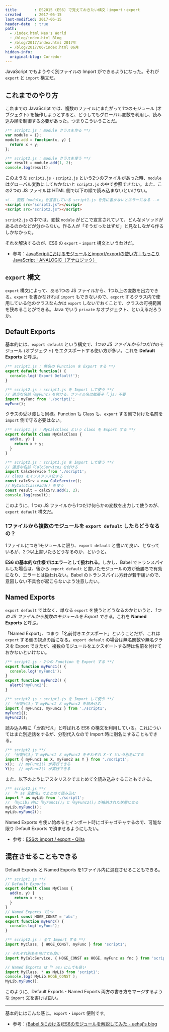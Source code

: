 ```yaml
---
title        : ES2015 (ES6) で覚えておきたい構文：import・export
created      : 2017-06-15
last-modified: 2017-06-15
header-date  : true
path:
  - /index.html Neo's World
  - /blog/index.html Blog
  - /blog/2017/index.html 2017年
  - /blog/2017/06/index.html 06月
hidden-info:
  original-blog: Corredor
---
```


JavaScript でもようやく別ファイルの Import ができるようになった。それが `export` と `import` 構文だ。

## これまでのやり方

これまでの JavaScript では、複数のファイルにまたがって1つのモジュール (オブジェクト) を操作しようとすると、どうしてもグローバル変数を利用し、読み込み順を制御する必要があった。つまりこういうことだ。

```javascript
/** script1.js : module クラスを作る **/
var module = {};
module.add = function(x, y) {
  return x + y;
};

/** script2.js : module クラスを使う **/
var result = module.add(1, 2);
console.log(result);
```

このような `script1.js`・`script2.js` という2つのファイルがあった時、`module` はグローバル変数にしておかないと `script2.js` の中で参照できない。また、この2つの JS ファイルは HTML 側で以下の順で読み込まないといけない。

```html
<!-- 変数「module」を宣言している script1.js を先に書かないとエラーになる -->
<script src="script1.js"></script>
<script src="script2.js"></script>
```

`script2.js` の中では、変数 `module` がどこで宣言されていて、どんなメソッドがあるのかなどが分からない。作る人が「そうだったはずだ」と見なしながら作るしかなかった。

それを解決するのが、ES6 の `export`・`import` 構文というわけだ。

- 参考：[JavaScriptにおけるモジュールとimport/exportの使い方｜もっこりJavaScript｜ANALOGIC（アナロジック）](http://analogic.jp/module-summary/)

## `export` 構文

`export` 構文によって、ある1つの JS ファイルから、1つ以上の変数を出力できる。`export` を書かなければ `import` もできないので、`export` するクラス内で使用している他のクラスなんかは `export` しないでおくことで、クラスの可視範囲を狭めることができる。Java でいう `private` なオブジェクト、といえるだろうか。

## Default Exports

基本的には、`export default` という構文で、*1つの JS ファイルから1つだけ*のモジュール (オブジェクト) をエクスポートする使い方が多い。これを **Default Exports** と呼ぶ。

```javascript
/** script1.js : 無名の Function を Export する **/
export default function() {
  console.log('Export Default!');
}

/** script2.js : script1.js を Import して使う **/
// 適当な名前「myFunc」を付ける。ファイル名は拡張子「.js」不要
import myFunc from './script1';
myFunc();
```

クラスの受け渡しも同様。Function も Class も、`export` する側で付けた名前を `import` 側で守る必要はない。

```javascript
/** script1.js : MyCalcClass という class を Export する **/
export default class MyCalcClass {
  add(x, y) {
    return x + y;
  }
}

/** script2.js : script1.js を Import して使う **/
// 適当な名前「CalcService」を付ける
import CalcService from './script1';
// class をインスタンス化する
const calcSrv = new CalcService();
// MyCalcClass#add() を使う
const result = calcSrv.add(1, 2);
console.log(result);
```

このように、1つの JS ファイルから1つだけ何らかの変数を出力して使うのが、`export default` 構文だ。

### 1ファイルから複数のモジュールを `export default` したらどうなるの？

1ファイルにつき1モジュールに限り、`export default` と書いて良い、となっているが、2つ以上書いたらどうなるのか、というと。

**ES6 の基本的な仕様ではエラーとして扱われる**。しかし、Babel でトランスパイルした場合は、後から `export default` と書いたモジュールの方が後勝ちで有効になり、エラーとは扱われない。Babel のトランスパイル方針が若干緩いので、意図しない不具合が起こらないよう注意したい。

## Named Exports

`export default` ではなく、単なる `export` を使うとどうなるのかというと、*1つの JS ファイルから複数のモジュールを Export できる*。これを **Named Exports** と呼ぶ。

「Named Export」、つまり「名前付きエクスポート」ということだが、これは `export` する側の視点の話になる。`export default` の場合は無名関数や無名クラスを Export できたが、複数のモジュールをエクスポートする時は名前を付けておかないといけない。

```javascript
/** script1.js : 2つの Function を Export する **/
export function myFunc1() {
  console.log('myFunc1');
}
export function myFunc2() {
  alert('myFunc2');
}

/** script2.js : script1.js を Import して使う **/
// 「分割代入」で myFunc1 と myFunc2 を読み込む
import { myFunc1, myFunc2 } from './script1';
myFunc1();
myFunc2();
```

読み込み時に「*分割代入*」と呼ばれる ES6 の構文を利用している。これについてはまた別途話をするが、分割代入なので Import 時に別名にすることもできる。

```javascript
/** script2.js **/
// 「分割代入」で myFunc1 と myFunc2 をそれぞれ X・Y という別名にする
import { myFunc1 as X, myFunc2 as Y } from './script1';
x();  // myFunc1() が実行できる
Y();  // myFunc2() が実行できる
```

また、以下のようにアスタリスクでまとめて全読み込みすることもできる。

```javascript
/** script2.js **/
// 「* as 変数名」でまとめて読み込む
import * as myLib from './script1';
// 「myLib」内に「myFunc1()」と「myFunc2()」が格納された状態になる
myLib.myFunc1();
myLib.myFunc2();
```

Named Exports を使い始めるとインポート時にゴチャゴチャするので、可能な限り Default Exports で済ませるようにしたい。

- 参考：[ES6の import / export - Qiita](http://qiita.com/kiyodori/items/01d07d5c0659e539ecb9)

## 混在させることもできる

Default Exports と Named Exports を1ファイル内に混在させることもできる。

```javascript
/** script1.js **/
// Default Exports
export default class MyClass {
  add(x, y) {
    return x + y;
  }
}
// Named Exports で2つ
export const HOGE_CONST = 'abc';
export function myFunc() {
  console.log('myFunc');
}

/** script2.js : 全て Import する **/
import MyClass, { HOGE_CONST, myFunc } from 'script1';

// それぞれ別名を付けても良い
import MyCalcService, { HOGE_CONST as HOGE, myFunc as fnc } from 'script1';

// Named Exports は「* as」にしても良い
import MyClass, * as MyLib from 'script1';
console.log( MyLib.HOGE_CONST );
MyLib.myFunc();
```

このように、Default Exports・Named Exports 両方の書き方をマージするような `import` 文を書けば良い。

---

基本的にはこんな感じ。`export`・`import` 便利です。

- 参考：[(Babel 5における)ES6のモジュールを解説してみた - uehaj's blog](http://uehaj.hatenablog.com/entry/2015/11/07/001848)
